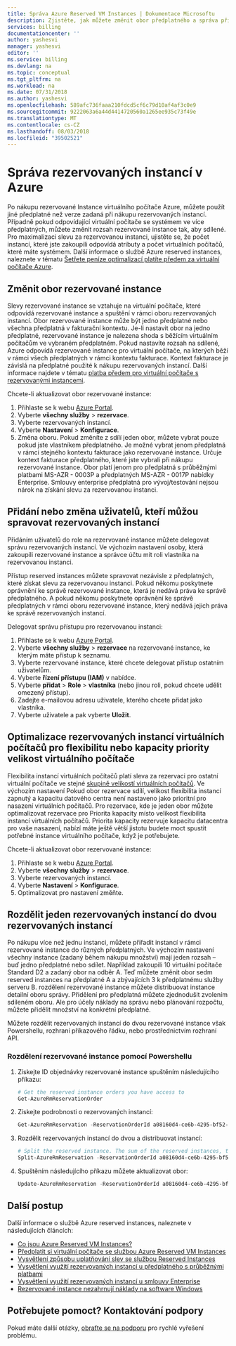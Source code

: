 ```yaml
---
title: Správa Azure Reserved VM Instances | Dokumentace Microsoftu
description: Zjistěte, jak můžete změnit obor předplatného a správa přístupu pro Azure Reserved VM Instances.
services: billing
documentationcenter: ''
author: yashesvi
manager: yashesvi
editor: ''
ms.service: billing
ms.devlang: na
ms.topic: conceptual
ms.tgt_pltfrm: na
ms.workload: na
ms.date: 07/31/2018
ms.author: yashesvi
ms.openlocfilehash: 589afc736faaa210fdcd5cf6c79d10af4af3c0e9
ms.sourcegitcommit: 9222063a6a44d4414720560a1265ee935c73f49e
ms.translationtype: MT
ms.contentlocale: cs-CZ
ms.lasthandoff: 08/03/2018
ms.locfileid: "39502521"
---
```

# <a name="manage-reserved-instances-in-azure"></a>Správa rezervovaných instancí v Azure

Po nákupu rezervované Instance virtuálního počítače Azure, můžete použít jiné předplatné než verze zadaná při nákupu rezervovaných instancí. Případně pokud odpovídající virtuální počítače se systémem ve více předplatných, můžete změnit rozsah rezervované instance tak, aby sdílené. Pro maximalizaci slevu za rezervovanou instanci, ujistěte se, že počet instancí, které jste zakoupili odpovídá atributy a počet virtuálních počítačů, které máte systémem. Další informace o službě Azure reserved instances, naleznete v tématu [Šetřete peníze optimalizací platíte předem za virtuální počítače Azure](https://go.microsoft.com/fwlink/?linkid=862121).

## <a name="change-the-scope-for-a-reserved-instance"></a>Změnit obor rezervované instance
 Slevy rezervované instance se vztahuje na virtuální počítače, které odpovídá rezervované instance a spuštění v rámci oboru rezervovaných instancí. Obor rezervované instance může být jedno předplatné nebo všechna předplatná v fakturační kontextu. Je-li nastavit obor na jedno předplatné, rezervované instance je nalezena shoda s běžícím virtuálním počítačům ve vybraném předplatném. Pokud nastavíte rozsah na sdílené, Azure odpovídá rezervované instance pro virtuální počítače, na kterých běží v rámci všech předplatných v rámci kontextu fakturace. Kontext fakturace je závislá na předplatné použité k nákupu rezervovaných instancí. Další informace najdete v tématu [platba předem pro virtuální počítače s rezervovanými instancemi](https://go.microsoft.com/fwlink/?linkid=861721).

Chcete-li aktualizovat obor rezervované instance: 
1. Přihlaste se k webu [Azure Portal](https://portal.azure.com).
2. Vyberte **všechny služby** > **rezervace**.
3. Vyberte rezervovaných instancí.
4. Vyberte **Nastavení** > **Konfigurace**.
5. Změna oboru. Pokud změníte z sdílí jeden obor, můžete vybrat pouze pokud jste vlastníkem předplatného. Je možné vybrat jenom předplatná v rámci stejného kontextu fakturace jako rezervované instance. Určuje kontext fakturace předplatného, které jste vybrali při nákupu rezervované instance. Obor platí jenom pro předplatná s průběžnými platbami MS-AZR - 0003P a předplatných MS-AZR - 0017P nabídky Enterprise. Smlouvy enterprise předplatná pro vývoj/testování nejsou nárok na získání slevu za rezervovanou instanci.

## <a name="add-or-change-users-who-can-manage-a-reserved-instance"></a>Přidání nebo změna uživatelů, kteří můžou spravovat rezervovaných instancí
Přidáním uživatelů do role na rezervované instance můžete delegovat správu rezervovaných instancí. Ve výchozím nastavení osoby, která zakoupili rezervované instance a správce účtu mít roli vlastníka na rezervovanou instanci. 

Přístup reserved instances můžete spravovat nezávisle z předplatných, které získat slevu za rezervovanou instanci. Pokud někomu poskytnete oprávnění ke správě rezervované instance, která je nedává práva ke správě předplatného. A pokud někomu poskytnete oprávnění ke správě předplatných v rámci oboru rezervované instance, který nedává jejich práva ke správě rezervovaných instancí.
 
Delegovat správu přístupu pro rezervovanou instanci: 
1.  Přihlaste se k webu [Azure Portal](https://portal.azure.com).
2.  Vyberte **všechny služby** > **rezervace** na rezervované instance, ke kterým máte přístup k seznamu.
3.  Vyberte rezervované instance, které chcete delegovat přístup ostatním uživatelům.
4.  Vyberte **řízení přístupu (IAM)** v nabídce.
5.  Vyberte **přidat** > **Role** > **vlastníka** (nebo jinou roli, pokud chcete udělit omezený přístup). 
6. Zadejte e-mailovou adresu uživatele, kterého chcete přidat jako vlastníka. 
7. Vyberte uživatele a pak vyberte **Uložit**.

## <a name="optimize-reserved-vm-instance-for-vm-size-flexibility-or-capacity-priority"></a>Optimalizace rezervovaných instancí virtuálních počítačů pro flexibilitu nebo kapacity priority velikost virtuálního počítače
 Flexibilita instancí virtuálních počítačů platí sleva za rezervaci pro ostatní virtuální počítače ve stejné [skupině velikostí virtuálních počítačů](https://aka.ms/RIVMGroups). Ve výchozím nastavení Pokud obor rezervace sdílí, velikost flexibilita instancí zapnutý a kapacitu datového centra není nastaveno jako prioritní pro nasazení virtuálních počítačů. Pro rezervace, kde je jeden obor můžete optimalizovat rezervace pro Priorita kapacity místo velikost flexibilita instancí virtuálních počítačů. Priorita kapacity rezervuje kapacitu datacentra pro vaše nasazení, nabízí máte ještě větší jistotu budete moct spustit potřebné instance virtuálního počítače, když je potřebujete.

Chcete-li aktualizovat obor rezervované instance: 
1. Přihlaste se k webu [Azure Portal](https://portal.azure.com).
2. Vyberte **všechny služby** > **rezervace**.
3. Vyberte rezervovaných instancí.
4. Vyberte **Nastavení** > **Konfigurace**.
5. Optimalizovat pro nastavení změňte.

## <a name="split-a-single-reserved-instance-into-two-reserved-instances"></a>Rozdělit jeden rezervovaných instancí do dvou rezervovaných instancí
 Po nákupu více než jednu instanci, můžete přiřadit instancí v rámci rezervované instance do různých předplatných. Ve výchozím nastavení všechny instance (zadaný během nákupu množství) mají jeden rozsah – buď jedno předplatné nebo sdílet. Například zakoupili 10 virtuální počítače Standard D2 a zadaný obor na odběr A. Teď můžete změnit obor sedm reserved instances na předplatné A a zbývajících 3 k předplatnému služby serveru B. rozdělení rezervované instance můžete distribuovat instance detailní oboru správy. Přidělení pro předplatná můžete zjednodušit zvolením sdíleném oboru. Ale pro účely náklady na správu nebo plánování rozpočtu, můžete přidělit množství na konkrétní předplatné.

 Můžete rozdělit rezervovaných instancí do dvou rezervované instance však Powershellu, rozhraní příkazového řádku, nebo prostřednictvím rozhraní API.

### <a name="split-a-reserved-instance-by-using-powershell"></a>Rozdělení rezervované instance pomocí Powershellu
1. Získejte ID objednávky rezervované instance spuštěním následujícího příkazu:

    ```powershell
    # Get the reserved instance orders you have access to
    Get-AzureRmReservationOrder
    ```

2. Získejte podrobnosti o rezervovaných instancí:

    ```powershell
    Get-AzureRmReservation -ReservationOrderId a08160d4-ce6b-4295-bf52-b90a5d4c96a0 -ReservationId b8be062a-fb0a-46c1-808a-5a844714965a
    ```

3. Rozdělit rezervovaných instancí do dvou a distribuovat instancí:

    ```powershell
    # Split the reserved instance. The sum of the reserved instances, the quantity, must equal the total number of instances in the reserved instance that you're splitting.
    Split-AzureRmReservation -ReservationOrderId a08160d4-ce6b-4295-bf52-b90a5d4c96a0 -ReservationId b8be062a-fb0a-46c1-808a-5a844714965a -Quantity 3,2
    ```

1. Spuštěním následujícího příkazu můžete aktualizovat obor:

    ```powershell
    Update-AzureRmReservation -ReservationOrderId a08160d4-ce6b-4295-bf52-b90a5d4c96a0 -ReservationId 5257501b-d3e8-449d-a1ab-4879b1863aca -AppliedScopeType Single -AppliedScope /subscriptions/15bb3be0-76d5-491c-8078-61fe3468d414
    ```

## <a name="next-steps"></a>Další postup
Další informace o službě Azure reserved instances, naleznete v následujících článcích:

- [Co jsou Azure Reserved VM Instances?](billing-save-compute-costs-reservations.md)
- [Předplatit si virtuální počítače se službou Azure Reserved VM Instances](../virtual-machines/windows/prepay-reserved-vm-instances.md)
- [Vysvětlení způsobu uplatňování slev se službou Reserved Instances](billing-understand-vm-reservation-charges.md)
- [Vysvětlení využití rezervovaných instancí u předplatného s průběžnými platbami](billing-understand-reserved-instance-usage.md)
- [Vysvětlení využití rezervovaných instancí u smlouvy Enterprise](billing-understand-reserved-instance-usage-ea.md)
- [Rezervované instance nezahrnují náklady na software Windows](billing-reserved-instance-windows-software-costs.md)

## <a name="need-help-contact-support"></a>Potřebujete pomoct? Kontaktování podpory

Pokud máte další otázky, [obraťte se na podporu](https://portal.azure.com/?#blade/Microsoft_Azure_Support/HelpAndSupportBlade) pro rychlé vyřešení problému.
